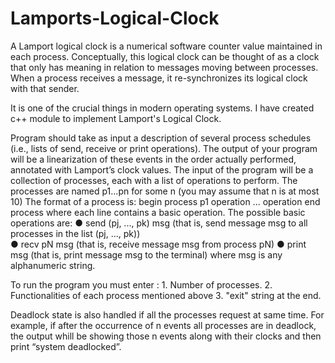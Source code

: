 # Lamports-Logical-Clock

A Lamport logical clock is a numerical software counter value maintained in each process. Conceptually, this logical clock can be thought of as a clock that only has meaning in relation to messages moving between processes. When a process receives a message, it re-synchronizes its logical clock with that sender.

It is one of the crucial things in modern operating systems.
I have created c++ module to implement Lamport's Logical Clock.

Program should take as input a description of several process schedules (i.e., lists of send, receive or print operations). The output of your program will be a linearization of these events in the order actually performed, annotated with Lamport’s clock values.
The input of the program will be a collection of processes, each with a list of operations to perform.
The processes are named p1...pn for some n (you may assume that n is at most 10) The format of a
process is:
begin process p1
operation
...
operation
end process
where each line contains a basic operation. The possible basic operations are:
    ● send (pj, ..., pk) msg (that is, send message msg to all processes in the list (pj, ..., pk))  
    ● recv pN msg (that is, receive message msg from process pN)
    ● print msg (that is, print message msg to the terminal) where msg is any alphanumeric string.

To run the program you must enter :
      1. Number of processes.
      2. Functionalities of each process mentioned above
      3. "exit" string at the end.

Deadlock state is also handled if all the processes request at same time. For example, if after the occurrence of n events all processes are in deadlock, the output whill be showing those n events along with their clocks and then print “system deadlocked”.
